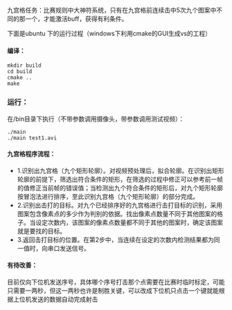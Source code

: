九宫格任务：比赛规则中大神符系统，只有在九宫格前连续击中5次九个图案中不同的那一个，才能激活buff，获得有利条件。

下面是ubuntu 下的运行过程（windows下利用cmake的GUI生成vs的工程）

#### 编译：

```
mkdir build
cd build
cmake ..
make
```

### 运行：

在/bin目录下执行（不带参数调用摄像头，带参数调用测试视频）：

```
./main
./main test1.avi
```

#### 九宫格程序流程：

* 1.识别出九宫格（九个矩形轮廓）。对视频预处理后，拟合轮廓。在识别出矩形轮廓的前提下，筛选出符合条件的矩形，在筛选的过程中修正可以参考前一帧的值修正当前帧的错误值；当检测出九个符合条件的矩形后，对九个矩形轮廓按冒泡法进行排序，至此识别九宫格（九个矩形轮廓）的部分完成。
* 2.识别出击打的目标。对九个已经排序好的九宫格进行击打目标的识别，采用图案包含像素点的多少作为判别的依据。找出像素点数量不同于其他图案的格子。当设定次数内，该图案的像素点数量都不同于其他的图案时，确定该图案就是要找的目标。
* 3.返回击打目标的位置。在第2步中，当连续在设定的次数内检测结果都为同一值时，向串口发送信号。

#### 有待改善：
目前仅向下位机发送序号，具体哪个序号打击那个点需要在比赛时临时标定，可能只需要一两秒，但这一两秒也许是制胜关键，可以改成下位机只点击一个键就能根据上位机发送的数据自动完成射击